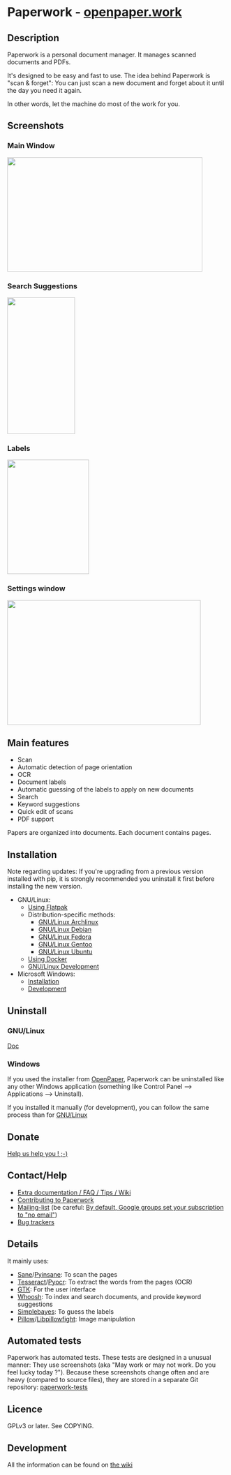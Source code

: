 # Paperwork - [openpaper.work](https://openpaper.work/)


## Description

Paperwork is a personal document manager. It manages scanned documents and PDFs.

It's designed to be easy and fast to use. The idea behind Paperwork
is "scan & forget": You can just scan a new document and
forget about it until the day you need it again.

In other words, let the machine do most of the work for you.


## Screenshots

### Main Window

<a href="http://youtu.be/RMazTTM6ltg">
  <img src="https://raw.github.com/openpaperwork/paperwork-screenshots/master/0.3/main_window.png" width="447" height="262" />
</a>


### Search Suggestions

<a href="https://raw.github.com/openpaperwork/paperwork-screenshots/master/0.3/suggestions.png">
  <img src="https://raw.github.com/openpaperwork/paperwork-screenshots/master/0.3/suggestions.png" width="155" height="313" />
</a>


### Labels

<a href="https://raw.github.com/openpaperwork/paperwork-screenshots/master/0.3/multiple_labels.png">
  <img src="https://raw.github.com/openpaperwork/paperwork-screenshots/master/0.3/multiple_labels.png" width="187" height="262" />
</a>


### Settings window

<a href="https://raw.github.com/openpaperwork/paperwork-screenshots/master/0.3/settings.png">
  <img src="https://raw.github.com/openpaperwork/paperwork-screenshots/master/0.3/settings.png" width="443" height="286" />
</a>


## Main features

* Scan
* Automatic detection of page orientation
* OCR
* Document labels
* Automatic guessing of the labels to apply on new documents
* Search
* Keyword suggestions
* Quick edit of scans
* PDF support

Papers are organized into documents. Each document contains pages.


## Installation

Note regarding updates:
If you're upgrading from a previous version installed with pip, it is strongly recommended you uninstall
it first before installing the new version.

* GNU/Linux:
  * [Using Flatpak](flatpak/README.markdown)
  * Distribution-specific methods:
    * [GNU/Linux Archlinux](doc/install.archlinux.markdown)
    * [GNU/Linux Debian](doc/install.debian.markdown)
    * [GNU/Linux Fedora](doc/install.fedora.markdown)
    * [GNU/Linux Gentoo](doc/install.gentoo.markdown)
    * [GNU/Linux Ubuntu](doc/install.debian.markdown)
  * [Using Docker](doc/install.docker.markdown)
  * [GNU/Linux Development](doc/install.devel.markdown)
* Microsoft Windows:
  * [Installation](https://openpaper.work)
  * [Development](doc/devel.windows.markdown)


## Uninstall

### GNU/Linux

[Doc](doc/uninstall.linux.markdown)

### Windows

If you used the installer from [OpenPaper](https://openpaper.work), Paperwork can be uninstalled like any
other Windows application (something like Control Panel --> Applications --> Uninstall).

If you installed it manually (for development), you can follow the same process than for
[GNU/Linux](doc/uninstall.linux.markdown)


## Donate

<a href="https://openpaper.work/download#donate">Help us help you ! ;-)</a>


## Contact/Help

* [Extra documentation / FAQ / Tips / Wiki](https://github.com/openpaperwork/paperwork/wiki)
* [Contributing to Paperwork](https://github.com/openpaperwork/paperwork/wiki/Contributing)
* [Mailing-list](https://github.com/openpaperwork/paperwork/wiki/Contact#mailing-list) (be careful: [By default, Google groups set your subscription to "no email"](https://productforums.google.com/forum/#!topic/apps/3OUlPmzKCi8))
* [Bug trackers](https://github.com/openpaperwork/paperwork/wiki/Contact#bug-trackers)


## Details

It mainly uses:

* [Sane](http://www.sane-project.org/)/[Pyinsane](https://github.com/openpaperwork/pyinsane/#readme): To scan the pages
* [Tesseract](https://github.com/tesseract-ocr)/[Pyocr](https://github.com/openpaperwork/pyocr/#readme): To extract the words from the pages (OCR)
* [GTK](http://www.gtk.org/): For the user interface
* [Whoosh](https://pypi.python.org/pypi/Whoosh/): To index and search documents, and provide keyword suggestions
* [Simplebayes](https://pypi.python.org/pypi/simplebayes/): To guess the labels
* [Pillow](https://pypi.python.org/pypi/Pillow/)/[Libpillowfight](https://github.com/openpaperwork/libpillowfight#readme): Image manipulation


## Automated tests

Paperwork has automated tests. These tests are designed in a unusual manner:
They use screenshots (aka "May work or may not work. Do you feel lucky today ?").
Because these screenshots change often and are heavy (compared to source files),
they are stored in a separate Git repository:
[paperwork-tests](https://github.com/openpaperwork/paperwork-tests#readme)


## Licence

GPLv3 or later. See COPYING.


## Development

All the information can be found on [the wiki](https://github.com/openpaperwork/paperwork/wiki#for-developers)
